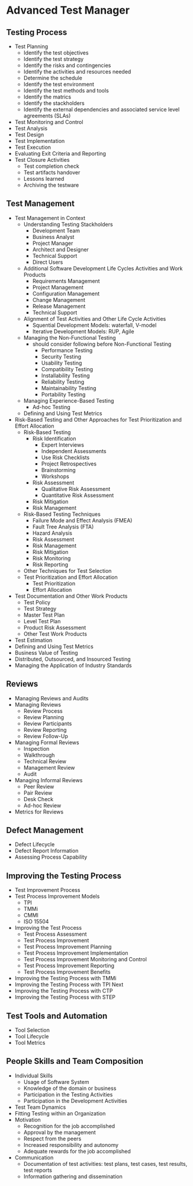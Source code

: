# Advanced Test Manager

## Testing Process
- Test Planning
  - Identify the test objectives
  - Identify the test strategy
  - Identify the risks and contingencies
  - Identify the activities and resources needed
  - Determine the schedule
  - Identify the test environment
  - Identify the test methods and tools
  - Identify the matrics
  - Identify the stackholders
  - Identify the external dependencies and associated service level agreements (SLAs)
- Test Monitoring and Control
- Test Analysis
- Test Design
- Test Implementation
- Test Execution
- Evaluating Exit Criteria and Reporting
- Test Closure Activities
  - Test completion check
  - Test artifacts handover
  - Lessons learned
  - Archiving the testware

## Test Management
- Test Management in Context
  - Understanding Testing Stackholders
    - Development Team
    - Business Analyst
    - Project Manager
    - Architect and Designer
    - Technical Support
    - Direct Users
  - Additional Software Development Life Cycles Activities and Work Products
    - Requirements Management
    - Project Management
    - Configuration Management
    - Change Management
    - Release Management
    - Technical Support
  - Alignment of Test Activities and Other Life Cycle Activities
    - Squential Development Models: waterfall, V-model
    - Iterative Development Models: RUP, Agile
  - Managing the Non-Functional Testing
    - should consider following before Non-Functional Testing
      - Performance Testing
      - Security Testing
      - Usability Testing
      - Compatibility Testing
      - Installability Testing
      - Reliability Testing
      - Maintainability Testing
      - Portability Testing
  - Managing Experience-Based Testing
    - Ad-hoc Testing
  - Defining and Using Test Metrics
- Risk-Based Testing and Other Approaches for Test Prioritization and Effort Allocation
  - Risk-Based Testing
    - Risk Identification
      - Expert Interviews
      - Independent Assessments
      - Use Risk Checklists
      - Project Retrospectives
      - Brainstorming
      - Workshops
    - Risk Assessment
      - Qualitative Risk Assessment
      - Quantitative Risk Assessment
    - Risk Mitigation
    - Risk Management
  - Risk-Based Testing Techniques
    - Failure Mode and Effect Analysis (FMEA)
    - Fault Tree Analysis (FTA)
    - Hazard Analysis
    - Risk Assessment
    - Risk Management
    - Risk Mitigation
    - Risk Monitoring
    - Risk Reporting
  - Other Techniques for Test Selection
  - Test Prioritization and Effort Allocation
    - Test Prioritization
    - Effort Allocation
- Test Documentation and Other Work Products
  - Test Policy
  - Test Strategy
  - Master Test Plan
  - Level Test Plan
  - Product Risk Assessment
  - Other Test Work Products
- Test Estimation
- Defining and Using Test Metrics
- Business Value of Testing
- Distributed, Outsourced, and Insourced Testing
- Managing the Application of Industry Standards

## Reviews
- Managing Reviews and Audits
- Managing Reviews
  - Review Process
  - Review Planning
  - Review Participants
  - Review Reporting
  - Review Follow-Up
- Managing Formal Reviews
  - Inspection
  - Walkthrough
  - Technical Review
  - Management Review
  - Audit
- Managing Informal Reviews
  - Peer Review
  - Pair Review
  - Desk Check
  - Ad-hoc Review
- Metrics for Reviews

## Defect Management
- Defect Lifecycle
- Defect Report Information
- Assessing Process Capability

## Improving the Testing Process
- Test Improvement Process
- Test Process Improvement Models
  - TPI
  - TMMi
  - CMMI
  - ISO 15504
- Improving the Test Process
  - Test Process Assessment
  - Test Process Improvement
  - Test Process Improvement Planning
  - Test Process Improvement Implementation
  - Test Process Improvement Monitoring and Control
  - Test Process Improvement Reporting
  - Test Process Improvement Benefits
- Improving the Testing Process with TMMi
- Improving the Testing Process with TPI Next
- Improving the Testing Process with CTP
- Improving the Testing Process with STEP

## Test Tools and Automation
- Tool Selection
- Tool Lifecycle
- Tool Metrics

## People Skills and Team Composition
- Individual Skills
  - Usage of Software System
  - Knowledge of the domain or business
  - Participation in the Testing Activities
  - Participation in the Development Activities
- Test Team Dynamics
- Fitting Testing within an Organization
- Motivation
  - Recognition for the job accomplished
  - Approval by the management
  - Respect from the peers
  - Increased responsibility and autonomy
  - Adequate rewards for the job accomplished
- Communication
  - Documentation of test activities: test plans, test cases, test results, test reports
  - Information gathering and dissemination